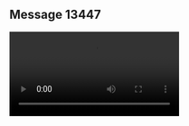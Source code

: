 ## Message 13447



![Video](https://data.iron-swords.co.il/2024/November/05/13447/13447_media.mp4)
